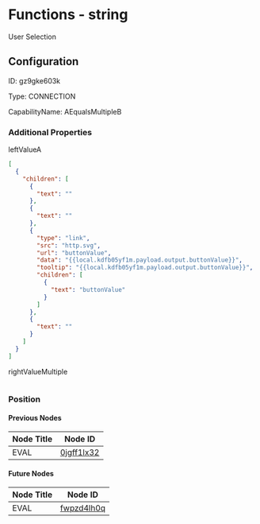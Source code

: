 # Functions - string 
User Selection
## Configuration
ID:  gz9gke603k

Type: CONNECTION 

CapabilityName: AEqualsMultipleB






### Additional Properties
leftValueA
```json 
[
  {
    "children": [
      {
        "text": ""
      },
      {
        "text": ""
      },
      {
        "type": "link",
        "src": "http.svg",
        "url": "buttonValue",
        "data": "{{local.kdfb05yf1m.payload.output.buttonValue}}",
        "tooltip": "{{local.kdfb05yf1m.payload.output.buttonValue}}",
        "children": [
          {
            "text": "buttonValue"
          }
        ]
      },
      {
        "text": ""
      }
    ]
  }
]
```


rightValueMultiple
```
```





### Position

#### Previous Nodes
| Node Title | Node ID |
| :------------- | ------------ |
| EVAL | [0jgff1lx32](./0jgff1lx32.md) | 
 
 #### Future Nodes
| Node Title | Node ID |
| :------------- | ------------ |
| EVAL |[fwpzd4lh0q](./fwpzd4lh0q.md) | 